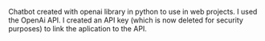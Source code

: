 Chatbot created with openai library in python to use in web projects. I used the OpenAi API. I created an API key (which is now deleted for security purposes) to link the aplication to the API.